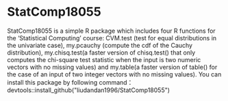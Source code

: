 # StatComp18055
StatComp18055 is a simple R package which includes four R functions for the ‘Statistical Computing’ course: CVM.test (test for equal distributions in the univariate case), my.pcauchy (compute the cdf of the Cauchy distribution), my.chisq.test(a faster version of chisq.test() that only computes the chi-square test statistic when the input is two numeric vectors with no missing values) and my.table(a faster version of table() for the case of an input of two integer vectors with no missing values).
You can install this package by following command：devtools::install_github("liudandan1996/StatComp18055")
